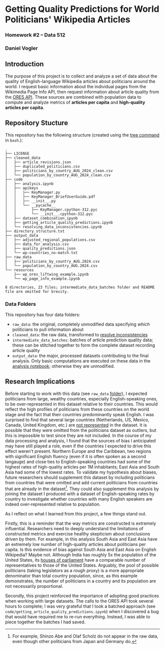 # Getting Quality Predictions for World Politicians' Wikipedia Articles

### Homework #2 – Data 512
### Daniel Vogler

## Introduction

The purpose of this project is to collect and analyze a set of data about the quality of English-language Wikipedia articles about politicians around the world. I request basic information about the individual pages from the Wikimedia Page Info API, then request information about article quality from the [ORES API](https://www.mediawiki.org/wiki/ORES). These sources are combined with population data to compute and analyze metrics of **articles per capita** and **high-quality articles per capita**.

## Repository Stucture

This repository has the following structure (created using the [tree command](https://stackoverflow.com/questions/2444402/how-do-i-display-a-tree-of-things-in-bash) in `bash`.):

```
.
├── LICENSE
├── cleaned_data
│   ├── article_revisions.json
│   ├── duplicated_politicians.csv
│   ├── politicians_by_country_AUG_2024_clean.csv
│   └── population_by_country_AUG_2024_clean.csv
├── code
│   ├── analysis.ipynb
│   ├── apikeys
│   │   ├── KeyManager.py
│   │   ├── KeyManager_BriefUserGuide.pdf
│   │   ├── __init__.py
│   │   └── __pycache__
│   │       ├── KeyManager.cpython-312.pyc
│   │       └── __init__.cpython-312.pyc
│   ├── dataset_combination.ipynb
│   ├── getting_article_quality_predictions.ipynb
│   └── resolving_data_inconsistencies.ipynb
├── directory_structure.txt
├── output_data
│   ├── adjusted_regional_populations.csv
│   ├── data_for_analysis.csv
│   ├── quality_predictions.json
│   └── wp-countries_no-match.txt
├── raw_data
│   ├── politicians_by_country_AUG.2024.csv
│   └── population_by_country_AUG.2024.csv
└── resources
    ├── wp_ores_liftwing_example.ipynb
    └── wp_page_info_example.ipynb

8 directories, 23 files; intermediate_data_batches folder and README file are omitted for brevity.

```

### Data Folders

This repository has four data folders:
- `raw_data`: the original, completely unmodified data specifying *which* politicians to pull information about
- `cleaned_data`: the raw data, transformed to [resolve inconsistencies](.//code/resolving_data_inconsistencies.ipynb)
- `intermediate_data_batches`: batches of article prediction quality data; these can be stitched together to form the complete dataset recording article quality
- `output_data`: the major, processed datasets contributing to the final analysis. Only basic computations are executed on these data in the [analysis notebook](.//code/analysis.ipynb); otherwise they are unmodified.


## Research Implications

Before starting to work with this data (see `raw_data` [folder](./raw_data/)), I expected politicians from large, wealthy countries, especially English-speaking ones, to be over-represented in this dataset relative to their countries. This would reflect the high profiles of politicians from these countries on the world stage and the fact that their countries predominantly speak English. I was surprised to find that several large countries (Netherlands, US, Mexico, Canada, United Kingdom, etc.) are [not represented](./output_data/wp-countries_no-match.txt) in the dataset. It is possible that they were omitted from the politicians dataset as outliers, but this is impossible to test since they are not included. In the course of my data processing and analysis, I found that the sources of bias I anticipated may have still played a role, even if the countries I expected to drive this effect weren't present. Northern Europe and the Caribbean, two regions with significant English fluency (even if it is often spoken as a second langauge) and close ties to English-speaking countries had some of the highest rates of high-quality articles per 1M inhabitants; East Asia and South Asia had some of the lowest rates. To validate my hypothesis about biases, future researchers should supplement this dataset by including politicians from countries that were omitted and add current politicians from countries that are already in the dataset[^1]. They could also supplement this analysis by joining the dataset I produced with a dataset of English-speaking rates by country to investigate whether countries with many English speakers are indeed over-represented relative to population.

As I reflect on what I learned from this project, a few things stand out. 

Firstly, this is a reminder that the way metrics are constructed is extremely influential. Researchers need to deeply understand the limitations of constructed metrics and exercise healthy skepticism about conclusions driven by them. For example, in this analysis South Asia and East Asia have an extremely low number of high-quality articles about politicians per capita. Is this evidence of bias against South Asia and East Asia on English Wikipedia? Maybe not. Although India has roughly 5x the population of the United States, its [houses of parliament](https://en.wikipedia.org/wiki/Parliament_of_India) have a comparable number of representatives to those of the United States. Arguably, the pool of possible politicians (taking legislators as a rough proxy) is a more appropriate denominator than total country population, since, as this example demonstrates, the number of politicians in a country and its population are not necessarily proportional.

Secondly, this project reinforced the importance of adopting good practices when working with large datasets. The calls to the ORES API took several hours to complete; I was very grateful that I took a batched approach (see `code/getting_article_quality_predictions.ipynb`) when I discovered a bug that would have required me to re-run everything. Instead, I was able to piece together the batches I had saved. 

[^1]: For example, Shinzo Abe and Olaf Scholz do not appear in the raw data, even though other politicians from Japan and Germany do. 
